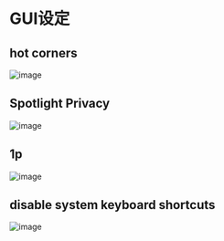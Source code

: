 # GUI设定

## hot corners
![image](https://user-images.githubusercontent.com/9245110/136701337-93ba0c6c-eb14-4bdf-9b3b-30b57314c9b8.png)


## Spotlight Privacy
![image](https://user-images.githubusercontent.com/9245110/136816652-0b29f46f-f4d9-4cfb-a87a-7d33115d6645.png)


## 1p
![image](https://user-images.githubusercontent.com/9245110/138296381-945fe40c-3c85-4856-92e5-62f8fe55d02a.png)

## disable system keyboard shortcuts
![image](https://user-images.githubusercontent.com/9245110/139533270-a13b0d71-b4b6-403d-ae51-228409a38b36.png)
